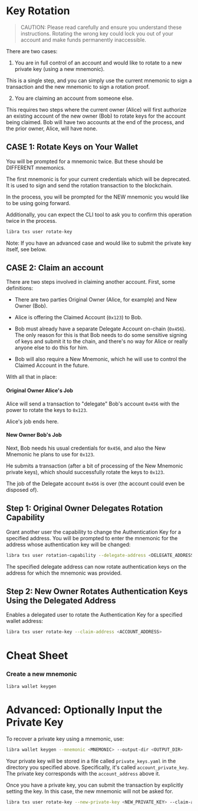 # Key Rotation
> CAUTION: Please read carefully and ensure you understand these instructions. Rotating the wrong key could lock you out of your account and make funds permanently inaccessible.

There are two cases:

1) You are in full control of an account and would like to rotate to a new private key (using a new mnemonic).

This is a single step, and you can simply use the current mnemonic to sign a transaction and the new mnemonic to sign a rotation proof.

2) You are claiming an account from someone else.

This requires two steps where the current owner (Alice) will first authorize an existing account of the new owner (Bob) to rotate keys for the account being claimed. Bob will have two accounts at the end of the process, and the prior owner, Alice, will have none.

## CASE 1: Rotate Keys on Your Wallet

You will be prompted for a mnemonic twice. But these should be DIFFERENT mnemonics.

The first mnemonic is for your current credentials which will be deprecated. It is used to sign and send the rotation transaction to the blockchain.

In the process, you will be prompted for the NEW mnemonic you would like to be using going forward.

Additionally, you can expect the CLI tool to ask you to confirm this operation twice in the process.

```bash
libra txs user rotate-key
```

Note: If you have an advanced case and would like to submit the private key itself, see below.

## CASE 2: Claim an account

There are two steps involved in claiming another account. First, some definitions:
- There are two parties Original Owner (Alice, for example) and New Owner (Bob).

- Alice is offering the Claimed Account (`0x123`) to Bob.

- Bob must already have a separate Delegate Account on-chain (`0x456`). The only reason for this is that Bob needs to do some sensitive signing of keys and submit it to the chain, and there's no way for Alice or really anyone else to do this for him.

- Bob will also require a New Mnemonic, which he will use to control the Claimed Account in the future.

With all that in place:

#### Original Owner Alice's Job

Alice will send a transaction to "delegate" Bob's account `0x456` with the power to rotate the keys to `0x123`.

Alice's job ends here.

#### New Owner Bob's Job

Next, Bob needs his usual credentials for `0x456`, and also the New Mnemonic he plans to use for `0x123`.

He submits a transaction (after a bit of processing of the New Mnemonic private keys), which should successfully rotate the keys to `0x123`.

The job of the Delegate account `0x456` is over (the account could even be disposed of).

## Step 1: Original Owner Delegates Rotation Capability
Grant another user the capability to change the Authentication Key for a specified address. You will be prompted to enter the mnemonic for the address whose authentication key will be changed:

```bash
libra txs user rotation-capability --delegate-address <DELEGATE_ADDRESS>
```

The specified delegate address can now rotate authentication keys on the address for which the mnemonic was provided.

## Step 2: New Owner Rotates Authentication Keys Using the Delegated Address
Enables a delegated user to rotate the Authentication Key for a specified wallet address:

```bash
libra txs user rotate-key --claim-address <ACCOUNT_ADDRESS>
```

# Cheat Sheet

### Create a new mnemonic
```
libra wallet keygen
```

# Advanced: Optionally Input the Private Key
To recover a private key using a mnemonic, use:

```bash
libra wallet keygen --mnemonic <MNEMONIC> --output-dir <OUTPUT_DIR>
```

Your private key will be stored in a file called `private_keys.yaml` in the directory you specified above. Specifically, it's called `account_private_key`. The private key corresponds with the `account_address` above it.

Once you have a private key, you can submit the transaction by explicitly setting the key. In this case, the new mnemonic will not be asked for.

```bash
libra txs user rotate-key --new-private-key <NEW_PRIVATE_KEY> --claim-address <ACCOUNT_ADDRESS>
```